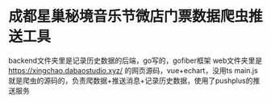# 成都星巢秘境音乐节微店门票数据爬虫推送工具
backend文件夹里是记录历史数据的后端，go写的，gofiber框架 
web文件夹里是 https://xingchao.dabaostudio.xyz/ 的网页源码，vue+echart，没用ts
main.js就是爬虫的源码的，负责爬数据+推送消息+记录历史数据，使用了pushplus的推送服务
